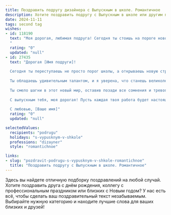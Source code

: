 ```yaml
---
title: Поздравить подругу дизайнера с Выпускным в школе. Романтичное
description: Хотите поздравить подругу с Выпускным в школе или другим праздником? Наш ИИ создаст незабываемое поздравление, а вы обязательно выделитесь среди других.  
date: 2024-11-11
tags: second tag
wishes:
- id: 118190
  text: "Моя дорогая, любимая подруга! Сегодня ты стоишь на пороге новой, яркой жизни,  полной вдохновения и творческих свершений!  Выпускной – это не конец, а лишь начало твоего удивительного пути в мир дизайна, мир, который ты соткаешь из красок своей фантазии и таланта.  Пусть каждый твой эскиз будет шедевром, каждая идея – воплощением красоты, а жизнь – бесконечным источником вдохновения.  Я бесконечно счастлива за тебя, горжусь тобой и желаю тебе всего самого светлого, доброго и прекрасного!  Пусть твоя жизнь будет такой же неповторимой, яркой и стильной, как ты сама!
  "
  rating: "0"
  updated: "null"
- id: 27435
  text: "Дорогая [Имя подруги]!
  
  Сегодня ты переступаешь не просто порог школы, а открываешь новую страницу своей жизни, полную невероятных возможностей и ярких перспектив. Этот выпускной — не просто завершение учебного пути, это начало твоего большого пути к мечте!
  
  Ты обладаешь удивительным талантом, и я уверена, что станешь великолепным дизайнером, способным создать красоты, которые будут вдохновлять и восхищать. Пусть твоя креативность распускается, как цветы весной, а идеи сбываются, словно самые романтичные сны.
  
  Ты смело шагни в этот новый мир, оставив позади все сомнения и тревоги. Желаю тебе уверенности в каждом шаге и мужество следовать своим желаниям. Впереди — множество чудес, и я знаю, ты сможешь достичь всего, о чем мечтаешь!
  
  С выпускным тебя, моя дорогая! Пусть каждая твоя работа будет настоящим произведением искусства, а жизнь наполнится только счастливыми моментами.
  
  С любовью, [Ваше имя]"
  rating: "0"
  updated: "null"

selectedValues:
  recipients: "podrugu"
  holidays: "s-vypusknym-v-shkole"
  professions: "dizayner"
  style: "romantichnoe"

links:
- slug: "pozdravit-podrugu-s-vypusknym-v-shkole-romantichnoe"
  title: "Поздравить подругу с Выпускным в школе. Романтичное"
---
```


Здесь вы найдете отличную подборку поздравлений на любой случай.
Хотите поздравить друга с днём рождения, коллегу с профессиональным праздником или близких с Новым годом? У нас есть всё, чтобы сделать ваш поздравительный текст незабываемым. Выбирайте нужную категорию и находите лучшие слова для ваших близких и друзей!

